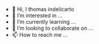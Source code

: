 - 👋 Hi, I thomas indelicarto
- 👀 I’m interested in ...
- 🌱 I’m currently learning ...
- 💞️ I’m looking to collaborate on ...
- 📫 How to reach me ...
<!---
thomas indelicarto✨ special ✨ repository because its `README.md` (this file) appears on your GitHub profile.
You can click the Preview link to take a look at your changes.
--->
